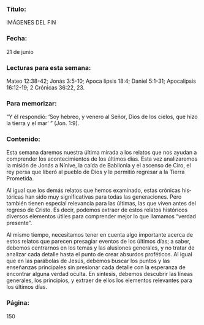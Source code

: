 ### Título:

IMÁGENES DEL FIN

### Fecha:

21 de junio

### Lecturas para esta semana:

Mateo 12:38-42; Jonás 3:5-10; Apoca­
lipsis 18:4; Daniel 5:1-31; Apocalipsis 16:12-19; 2 Crónicas 36:22, 23.

### Para memorizar:

“Y él respondió: ‘Soy hebreo, y venero al Señor, Dios de los cielos, que hizo la tierra
y el mar’ ” (Jon. 1:9).

### Contenido:

Esta semana daremos nuestra última mirada a los relatos que nos ayudan a
comprender los acontecimientos de los últimos días. Esta vez analizaremos
la misión de Jonás a Nínive, la caída de Babilonia y el ascenso de Ciro, el rey
persa que liberó al pueblo de Dios y le permitió regresar a la Tierra Prometida.

Al igual que los demás relatos que hemos examinado, estas crónicas his­
tóricas han sido muy significativas para todas las generaciones. Pero también
tienen especial relevancia para las últimas, las que viven antes del regreso de
Cristo. Es decir, podemos extraer de estos relatos históricos diversos elementos
útiles para comprender mejor lo que llamamos “verdad presente”.

Al mismo tiempo, necesitamos tener en cuenta algo importante acerca de
estos relatos que parecen presagiar eventos de los últimos días; a saber, debemos
centrarnos en los temas y las alusiones generales, y no tratar de analizar cada
detalle hasta el punto de crear absurdos proféticos. Al igual que en las parábolas
de Jesús, debemos buscar los puntos y las enseñanzas principales sin presionar
cada detalle con la esperanza de encontrar alguna verdad oculta. En síntesis,
debemos descubrir las líneas generales, los principios, y extraer de ellos los
elementos relevantes para los últimos días.

### Página:

150
